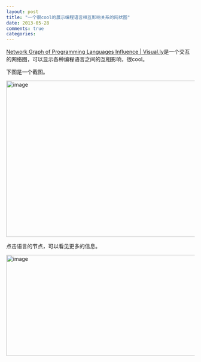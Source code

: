 ```yaml
---
layout: post
title: "一个很cool的展示编程语言相互影响关系的网状图"
date: 2013-05-28
comments: true
categories: 
---
```

<p><a href="http://visual.ly/network-graph-programming-languages-influence?view=true">Network Graph of Programming Languages Influence | Visual.ly</a>是一个交互的网络图，可以显示各种编程语言之间的互相影响，很cool。</p>  <p>下图是一个截图。</p>  <p><a href="http://images.cnitblog.com/blog/163228/201305/28172719-9254a3504ad44228b1b61dc02b08d2dc.png"><img style="background-image: none; border-bottom: 0px; border-left: 0px; padding-left: 0px; padding-right: 0px; display: inline; border-top: 0px; border-right: 0px; padding-top: 0px" title="image" border="0" alt="image" src="http://images.cnitblog.com/blog/163228/201305/28172722-4c185cb38847461cb39b0b61b015f9c7.png" width="578" height="418" /></a></p>  <p>点击语言的节点，可以看见更多的信息。</p>  <p><a href="http://images.cnitblog.com/blog/163228/201305/28172724-73b12effe9344988869d6710c97e3c6a.png"><img style="background-image: none; border-bottom: 0px; border-left: 0px; padding-left: 0px; padding-right: 0px; display: inline; border-top: 0px; border-right: 0px; padding-top: 0px" title="image" border="0" alt="image" src="http://images.cnitblog.com/blog/163228/201305/28172725-7b205fff30cc4309aa8b2647deca1f5d.png" width="600" height="270" /></a></p>
